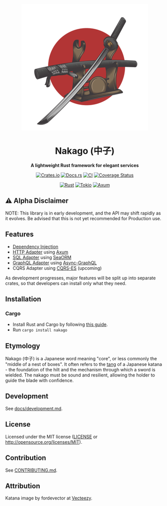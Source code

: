 <div align="center">

  <img src="https://raw.githubusercontent.com/bkonkle/nakago/main/docs/images/katana.png" width="400" alt="A katana leaning on a stand"/>

  <h1>Nakago (中子)</h1>

  <p>
    <strong>A lightweight Rust framework for elegant services</strong>
  </p>

  [![Crates.io](https://img.shields.io/crates/v/nakago.svg)](https://crates.io/crates/nakago)
  [![Docs.rs](https://docs.rs/nakago/badge.svg)](https://docs.rs/nakago)
  [![CI](https://github.com/bkonkle/nakago/workflows/CI/badge.svg)](https://github.com/bkonkle/nakago/actions)
  [![Coverage Status](https://codecov.io/gh/bkonkle/nakago/branch/main/graph/badge.svg?token=BXEZAMHVLP)](https://codecov.io/gh/bkonkle/nakago)

  [![Rust](https://img.shields.io/badge/rust-2021-a72145?logo=rust&style=flat)](https://www.rust-lang.org)
  [![Tokio](https://img.shields.io/badge/tokio-463103?logo=rust&style=flat)](https://tokio.rs)
  [![Axum](https://img.shields.io/badge/axum-7b5312?logo=rust&style=flat)](https://crates.io/crates/axum)

</div>

## ⚠️ Alpha Disclaimer

NOTE: This library is in early development, and the API may shift rapidly as it evolves. Be advised that this is not yet recommended for Production use.

## Features

- [Dependency Injection](docs/dependency-injection.md)
- [HTTP Adapter](docs/axum-http.md) using [Axum](https://github.com/tokio-rs/axum)
- [SQL Adapter](docs/sea-orm.md) using [SeaORM](https://github.com/SeaQL/sea-orm)
- [GraphQL Adapter](docs/async-graphql.md) using [Async-GraphQL](https://github.com/async-graphql/async-graphql)
- CQRS Adapter using [CQRS-ES](https://crates.io/crates/cqrs-es) (upcoming)

As development progresses, major features will be split up into separate crates, so that developers can install only what they need.

## Installation

### Cargo

- Install Rust and Cargo by following [this guide](https://www.rust-lang.org/tools/install).
- Run `cargo install nakago`

## Etymology

Nakago (中子) is a Japanese word meaning "core", or less commonly the "middle of a nest of boxes". It often refers to the [tang](https://en.wikipedia.org/wiki/Tang_(tools)) of a Japanese katana - the foundation of the hilt and the mechanism through which a sword is wielded. The nakago must be sound and resilient, allowing the holder to guide the blade with confidence.

## Development

See [docs/development.md](docs/development.md).

## License

Licensed under the MIT license ([LICENSE](LICENSE) or <http://opensource.org/licenses/MIT>).

## Contribution

See [CONTRIBUTING.md](CONTRIBUTING.md).

## Attribution

Katana image by fordevector at [Vecteezy](https://www.vecteezy.com/free-vector/katana).
